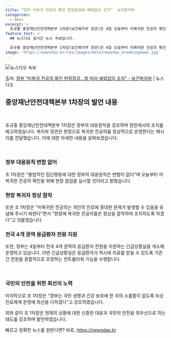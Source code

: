 ```yaml
---
title: “정부 미복귀 전공의 확인 현장점검에 예외없이 조치”  보건복지부
categories:
  - News
excerpt: >
  조규홍 중앙재난안전대책본부 1차장(보건복지부 장관)은 4일 오늘부터 미복귀한 전공의 확인을 위해 현장 점검을…
feature_text: >
  ## 뉴스다오 실시간 뉴스 속보입니다.

  조규홍 중앙재난안전대책본부 1차장(보건복지부 장관)은 4일 오늘부터 미복귀한 전공의 확인을 위해 현장 점검을…
image: 'https://newsdao.kr/res/images/meta/newsdao_breakingnews.jpg'
---
```


![뉴스다오 속보](https://newsdao.kr/res/images/meta/newsdao_breakingnews.jpg)

<p>출처: <a href="https://newsdao.kr/3275" rel="dofollow">정부 “미복귀 전공의 확인 현장점검…법 따라 예외없이 조치”  - 보건복지부</a> | 뉴스다오</p>

<h2 data-ke-size="size26">중앙재난안전대책본부 1차장의 발언 내용</h2>
<p data-ke-size="size16">&nbsp;</p>
조규홍 중앙재난안전대책본부 1차장은 정부의 대응원칙을 강조하며 현장에서의 조치를 예고하였습니다. 복지부 장관은 현장으로 복귀한 전공의를 정상적으로 운영한다는 메시지를 전달했습니다. 이에 대한 자세한 내용을 살펴보겠습니다. 
<p data-ke-size="size16">&nbsp;</p>

<h3>정부 대응원칙 변함 없어</h3>
<p data-ke-size="size16">조 1차장은 "불법적인 집단행동에 대한 정부의 대응원칙은 변함이 없다"며 오늘부터 미복귀한 전공의 확인을 위해 현장 점검을 실시할 것이라고 밝혔습니다.</p>

<h3>현장 복귀자 정상 참작</h3>
<p data-ke-size="size16">또한 조 1차장은 "미복귀한 전공의는 개인의 진로에 중대한 문제가 발생할 수 있음을 유념해 주시기 바란다"면서 "현장에 복귀한 전공의들은 정상을 참작하여 조치하도록 하겠다"고 덧붙였습니다.</p>

<h3>전국 4개 권역 응급환자 전원 지원</h3>
<p data-ke-size="size16">또한, 정부는 4일부터 전국 4개 권역의 응급환자 전원을 지원하는 긴급상황실을 개소해 운영하고 있습니다. 이번 긴급상황실은 응급환자가 적시에 치료를 받을 수 있도록 기관 간 전원을 종합적으로 조정하는 컨트롤타워 기능을 수행합니다. </p>
​
<h3>국민의 안전을 위한 최선의 노력</h3>
<p data-ke-size="size16">마지막으로 조 1차장은 "정부는 국민 생명과 건강 보호에 한 치의 소홀함이 없도록 비상진료체계 운영에 최선을 다하겠다"고 강조하였습니다. </p>

위와 같이 조 1차장은 현재의 상황에 대한 신중한 대응과 국민의 안전을 최우선으로 하는 태도를 강조하며 발언하였습니다.​ 

빠르고 정확한 뉴스를 원한다면? 바로, <a href="https://newsdao.kr" rel="dofollow">https://newsdao.kr</a>


